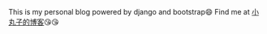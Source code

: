 This is my personal blog powered by django and bootstrap😄
Find me at [小丸子的博客](http://www.wanzifa.space:4399/wanzi/)😘😘
